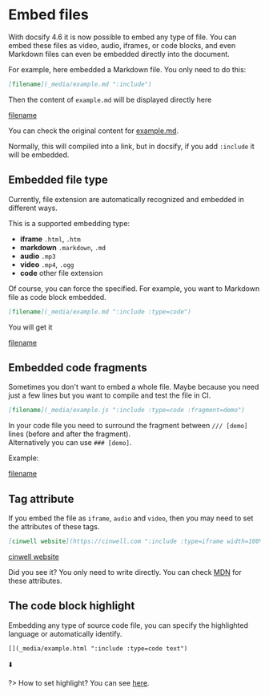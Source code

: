 # Embed files

With docsify 4.6 it is now possible to embed any type of file.
You can embed these files as video, audio, iframes, or code blocks, and even Markdown files can even be embedded directly into the document.

For example, here embedded a Markdown file. You only need to do this:

```markdown
[filename](_media/example.md ":include")
```

Then the content of `example.md` will be displayed directly here

[filename](_media/example.md ":include")

You can check the original content for [example.md](_media/example.md ":ignore").

Normally, this will compiled into a link, but in docsify, if you add `:include` it will be embedded.

## Embedded file type

Currently, file extension are automatically recognized and embedded in different ways.

This is a supported embedding type:

- **iframe** `.html`, `.htm`
- **markdown** `.markdown`, `.md`
- **audio** `.mp3`
- **video** `.mp4`, `.ogg`
- **code** other file extension

Of course, you can force the specified. For example, you want to Markdown file as code block embedded.

```markdown
[filename](_media/example.md ":include :type=code")
```

You will get it

[filename](_media/example.md ":include :type=code")

## Embedded code fragments

Sometimes you don't want to embed a whole file. Maybe because you need just a few lines but you want to compile and test the file in CI.

```markdown
[filename](_media/example.js ":include :type=code :fragment=demo")
```

In your code file you need to surround the fragment between `/// [demo]` lines (before and after the fragment).  
Alternatively you can use `### [demo]`.

Example:

[filename](_media/example.js ":include :type=code :fragment=demo")

## Tag attribute

If you embed the file as `iframe`, `audio` and `video`, then you may need to set the attributes of these tags.

```markdown
[cinwell website](https://cinwell.com ":include :type=iframe width=100% height=400px")
```

[cinwell website](https://cinwell.com ":include :type=iframe width=100% height=400px")

Did you see it? You only need to write directly. You can check [MDN](https://developer.mozilla.org/en-US/docs/Web/HTML/Element/iframe) for these attributes.

## The code block highlight

Embedding any type of source code file, you can specify the highlighted language or automatically identify.

```markdown
[](_media/example.html ":include :type=code text")
```

⬇️

[](_media/example.html ":include :type=code text")

?> How to set highlight? You can see [here](language-highlight.md).
